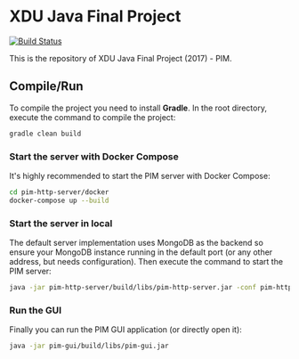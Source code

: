 # XDU Java Final Project

[![Build Status](https://travis-ci.org/sczyh30/xdu-java-final.svg?branch=master)](https://travis-ci.org/sczyh30/xdu-java-final)

This is the repository of XDU Java Final Project (2017) - PIM.

## Compile/Run

To compile the project you need to install **Gradle**.
In the root directory, execute the command to compile the project:

```bash
gradle clean build
```

### Start the server with Docker Compose

It's highly recommended to start the PIM server with Docker Compose:

```bash
cd pim-http-server/docker
docker-compose up --build
```

### Start the server in local

The default server implementation uses MongoDB as the backend so
ensure your MongoDB instance running in the default port (or any other address, but needs configuration).
Then execute the command to start the PIM server: 

```bash
java -jar pim-http-server/build/libs/pim-http-server.jar -conf pim-http-server/config/local.json
```

### Run the GUI

Finally you can run the PIM GUI application (or directly open it):

```bash
java -jar pim-gui/build/libs/pim-gui.jar
```
